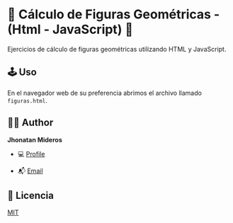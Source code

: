 # 🚀 Cálculo de Figuras Geométricas - (Html - JavaScript) 🚀

Ejercicios de cálculo de figuras geométricas utilizando HTML y JavaScript.

## 🕹 Uso

En el navegador web de su preferencia abrimos el archivo llamado `figuras.html`.

## 🧑🏻 Author

**Jhonatan Mideros**

- 💻 [Profile](https://github.com/jonmid 'Jhonatan Mideros')

- 📬 [Email](mailto:jonmid.mideros@gmail.com?subject=Hi%20from%20Project%20GitHub 'Hi!')

## 📝 Licencia

[MIT](https://choosealicense.com/licenses/mit/)
